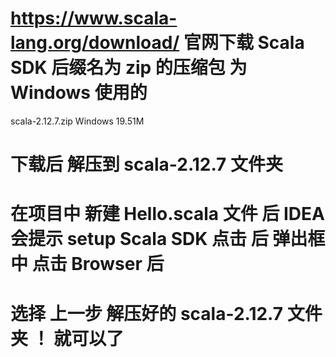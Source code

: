 # https://www.scala-lang.org/download/  官网下载  Scala SDK  后缀名为 zip 的压缩包 为 Windows 使用的
scala-2.12.7.zip	Windows	  19.51M

# 下载后  解压到 scala-2.12.7 文件夹 

# 在项目中 新建 Hello.scala 文件  后   IDEA 会提示   setup Scala SDK  点击 后 弹出框 中  点击  Browser 后 

# 选择 上一步 解压好的  scala-2.12.7  文件夹 ！   就可以了 
